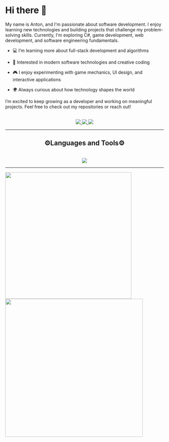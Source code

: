 # Hi there 👋

<div>
  My name is Anton, and I'm passionate about software development.
  I enjoy learning new technologies and building projects that challenge my problem-solving skills.
  Currently, I'm exploring C#, game development, web development, and software engineering fundamentals.
  
  - 💻 I’m learning more about full-stack development and algorithms
  
  - 🚀 Interested in modern software technologies and creative coding
  
  - 🎮 I enjoy experimenting with game mechanics, UI design, and interactive applications
  
  - 🌍 Always curious about how technology shapes the world
  
  I’m excited to keep growing as a developer and working on meaningful projects.
  Feel free to check out my repositories or reach out!

  <br>
</div>

<div align="center">
  <a href="mailto:antonn.horoshko@gmail.com" target="_blank">
    <img src="https://img.shields.io/badge/Gmail-D14836?style=for-the-badge&logo=gmail&logoColor=white" />
  </a>
  <a href="https://t.me/anton_horoshko" target="_blank">
    <img src="https://img.shields.io/badge/Telegram-2CA5E0?style=for-the-badge&logo=telegram&logoColor=white" />
  </a>
  <a href="https://discord.com/users/404981635902210049" target="_blank">
    <img src="https://img.shields.io/badge/Discord-5865F2?style=for-the-badge&logo=discord&logoColor=white" />
  </a>
</div>

<hr>

<div align="center">
  <h2>⚙️Languages and Tools⚙️</h2>
  <br>

  <a href="https://skillicons.dev">
    <img src="https://skillicons.dev/icons?i=js,html,css,cs,dotnet,cpp,visualstudio,unity,ps,pr" />
  </a>
  
</div>

<hr>

<p><img align="center" width="401px" src = "https://github-readme-stats.vercel.app/api?username=anton-horoshko" />
<img align="center" width="437px" src="https://github-readme-streak-stats.herokuapp.com/?user=anton-horoshko"/> </p>
